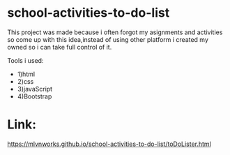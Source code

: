 # school-activities-to-do-list
This project was made because i often forgot my asignments and activities so come up with this idea,instead of using other platform i created my owned so i can take full control of it.   

Tools i used:
- 1)html
- 2)css
- 3)javaScript
- 4)Bootstrap

# Link:
https://mlvnworks.github.io/school-activities-to-do-list/toDoLister.html
